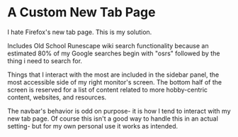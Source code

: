 # A Custom New Tab Page

I hate Firefox's new tab page. This is my solution.

Includes Old School Runescape wiki search functionality because an estimated 80% of my Google searches begin with "osrs" followed by the thing i need to search for.

Things that I interact with the most are included in the sidebar panel, the most accessible side of my right monitor's screen. The bottom half of the screen is reserved for a list of content related to more hobby-centric content, websites, and resources.

The navbar's behavior is odd on purpose- it is how I tend to interact with my new tab page. Of course this isn't a good way to handle this in an actual setting- but for my own personal use it works as intended.